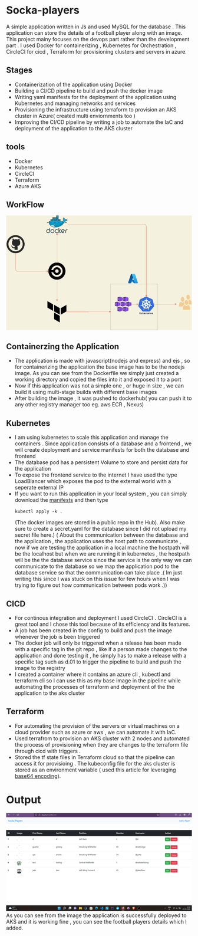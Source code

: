 <h1> Socka-players </h1>
<p> A simple application written in Js and used MySQL for the database . This application can store the details of a football player along with an image. This project mainy focuses on the devops part rather than the development part . I used Docker for containerizing , Kubernetes for Orchestration , CircleCI for cicd , Terraform for provisioning clusters and servers in azure.</p>

<h2> Stages</h2>
<ul>
  <li>Containerization of the application using Docker</li>
  <li> Building a CI/CD pipeline to build and push the docker image </li>
  <li> Writing yaml manifests for the deployment of the application using Kubernetes and managing networks and services </li>
  <li> Provisioning the infrastructure using terraform to provision an AKS cluster in Azure( created multi enviornments too )</li>
  <li> Improving the CI/CD pipeline by writing a job to automate the IaC and deployment of the application to the AKS cluster </li>
  </ul>
<h2> tools</h2>
<ul>
  <li>Docker</li>
  <li>Kubernetes</li>
  <li>CircleCI</li>
  <li>Terraform</li>
  <li>Azure AKS</li>
  </ul>
<h2> WorkFlow </h2>
<img src="https://github.com/rghdrizzle/socka-players-devops/blob/main/workflow%20(2).png">
<h2>Containerzing the Application </h2>
<ul>
<li> The application is made with javascript(nodejs and express) and ejs , so for containerizing the application the base image has to be the nodejs image. As you can see from the Dockerfile we simply just created a working directory and copied the files into it and exposed it to a port</li>
<li> Now if this application was not a simple one , or huge in size , we can build it using multi-stage builds with different base images</li>
<li> After building the image , it was pushed to dockerhub( you can push it to any other registry manager too eg. aws ECR , Nexus)</li>
</ul>

<h2> Kubernetes </h2>
<ul>
<li> I am using kubernetes to scale this application and manage the containers . Since application consists of a database and a frontend , we will create deployment and service manifests for both the database and frontend</li>
<li> The database pod has a persistent Volume to store and persist data for the application</li>
<li> To expose the frontend service to the internet I have used the type LoadBlancer which exposes the pod to the external world with a seperate external IP </li>
<li> If you want to run this application in your local system , you can simply download the <a href=https://github.com/rghdrizzle/socka-players-devops/tree/main/kubernetes>manifests</a> and then type</li>

```
kubectl apply -k .
```
(The docker images are stored in a public repo in the Hub). Also make sure to create a secret.yaml for the database since I did not upload my secret file here.)
 ( About the communication between the database and the application , the application uses the host path to communicate , now if we are testing the application in a local machine the hostpath will be the localhost but when we are running it in kubernetes , the hostpath will be the the database service since the service is the only way we can communicate to the database so we map the application pod to the database service so that the communication can take place .( Im just writing this since I was stuck on this issue for few hours when I was trying to figure out how communication between pods work .))
</ul>
<h2>CICD</h2>
<ul>
<li>For continous integration and deployment I used CircleCI . CircleCI is a great tool and I chose this tool because of its efficiency and its features.</li>
<li>A job has been created in the config to build and push the image whenever the job is been triggered</li>
<li> The docker job will only be triggered when a release has been made with a specific tag in the git repo , like if a person made changes to the application and done testing it , he simply has to make a release with a specific tag such as d.01 to trigger the pipeline to build and push the image to the registry</li>
<li> I created a container where it contains an azure cli , kubectl and terraform cli so I can use this as my base image in the pipeline while automating the processes of terraform and deployment of the the application to the aks cluster</li>
</ul>
<h2>Terraform</h2>
<ul>
<li>For automating the provision of the servers or virtual machines on a cloud provider such as azure or aws , we can automate it with IaC.</li>
<li>Used terrafrom to provision an AKS cluster with 2 nodes and automated the process of provisioning when they are changes to the terraform file through cicd with triggers .</li>
<li>Stored the tf state files in Terraform cloud so that the pipeline can access it for provisioing . The kubeconfig file for the aks cluster is stored as an environment variable ( used this article for leveraging <a href='https://support.circleci.com/hc/en-us/articles/360003540393?input_string=how+to+i+inject+an+environment+variable+using+the+api%3F'>base64 encoding</a>).</li>
</ul>

# Output
<img src=https://github.com/rghdrizzle/socka-players-devops/blob/main/Screenshot%20(65).png></img>
As you can see from the image the application is successfully deployed to AKS and it is working fine , you can see the football players details which I added.   
